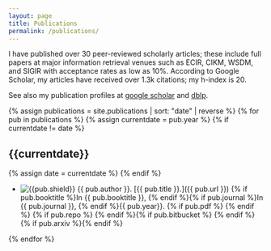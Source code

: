 ```yaml
---
layout: page
title: Publications
permalink: /publications/
---
```


I have published over 30 peer-reviewed scholarly articles; these include full papers at major information retrieval
venues such as ECIR, CIKM, WSDM, and SIGIR with acceptance rates as low as 10%. According to Google Scholar, my articles
have received over 1.3k citations; my h-index is 20.

See also my publication profiles at [google scholar](http://scholar.google.nl/citations?user=Y3ahb_wAAAAJ&hl=en)
and [dblp](http://www.dblp.org/search/index.php#query=author:anne_schuth:).

{% assign publications = site.publications | sort: "date" | reverse %}
{% for pub in publications %}
{% assign currentdate = pub.year %}
{% if currentdate != date %}

## {{currentdate}}

{% assign date = currentdate %}
{% endif %}
* ![{{pub.shield}}](https://img.shields.io/badge/{{pub.shield}}) {{ pub.author }}. [{{ pub.title }}.]({{ pub.url }}) {% if pub.booktitle %}In {{ pub.booktitle }}, {% endif %}{% if
pub.journal %}In {{ pub.journal }}, {% endif %}{{ pub.year}}. {% if pub.pdf %} [<i class="fa fa-file-pdf-o"></i>]({{pub.pdf}}){% endif %} {% if pub.repo %} [<i class="fa fa-github"></i>]({{pub.repo}}){% endif %}{% if pub.bitbucket %} [<i class="fa fa-bitbucket"></i>]({{pub.bitbucket}}){% endif %} {% if pub.arxiv %}[<i class="fa fa-archive"></i>](https://arxiv.org/abs/{{pub.arxiv}}){% endif %}

{% endfor %}
